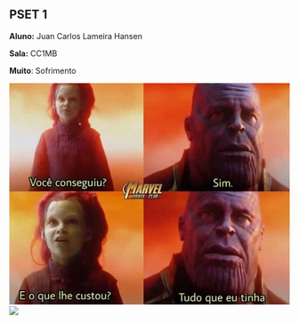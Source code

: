 ## PSET 1 
**Aluno:** Juan Carlos Lameira Hansen

**Sala:** CC1MB


**Muito**: Sofrimento


![](imagens/tristezapset.jpeg)
<img src="imagens/tristeza.jpeg" width="40">
